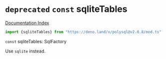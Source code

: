 # `deprecated` `const` sqliteTables

[Documentation Index](../README.md)

```ts
import {sqliteTables} from "https://deno.land/x/polysql@v2.0.8/mod.ts"
```

`const` sqliteTables: SqlFactory

Use `sqlite` instead.


